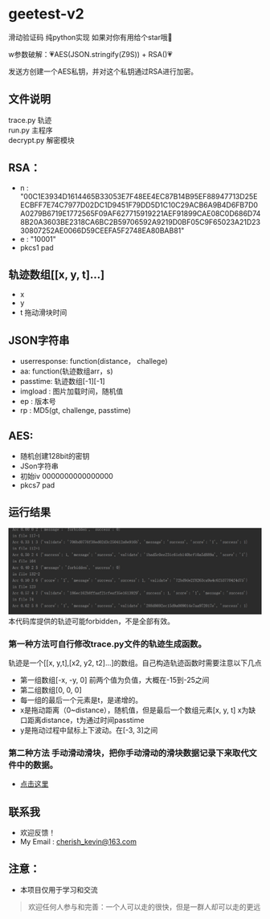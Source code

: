 # geetest-v2
滑动验证码 纯python实现 如果对你有用给个star哦🌟


w参数破解：💗AES(JSON.stringify(Z9S)) + RSA()💗

    

发送方创建一个AES私钥，并对这个私钥通过RSA进行加密。  
## 文件说明
trace.py 轨迹  
run.py 主程序  
decrypt.py 解密模块


## **RSA**：
- n : "00C1E3934D1614465B33053E7F48EE4EC87B14B95EF88947713D25EECBFF7E74C7977D02DC1D9451F79DD5D1C10C29ACB6A9B4D6FB7D0A0279B6719E1772565F09AF627715919221AEF91899CAE08C0D686D748B20A3603BE2318CA6BC2B59706592A9219D0BF05C9F65023A21D2330807252AE0066D59CEEFA5F2748EA80BAB81"
- e : "10001"
- pkcs1 pad



## 轨迹数组[[x, y, t]...]
- x 
- y
- t 拖动滑块时间

## JSON字符串
- userresponse: function(distance， challege)
- aa: function(轨迹数组arr，s) 
- passtime: 轨迹数组[-1][-1]
- imgload : 图片加载时间，随机值
- ep : 版本号
- rp : MD5(gt, challenge, passtime)


## AES:
- 随机创建128bit的密钥
- JSon字符串
- 初始iv 0000000000000000
- pkcs7 pad


## 运行结果
![运行结果](/bibibi/result.png)  
本代码库提供的轨迹可能forbidden，不是全部有效。

### 第一种方法可自行修改trace.py文件的轨迹生成函数。  
轨迹是一个[[x, y,t],[x2, y2, t2]...]的数组。自己构造轨迹函数时需要注意以下几点
- 第一组数组[-x, -y, 0] 前两个值为负值，大概在-15到-25之间
- 第二组数组[0, 0, 0]
- 每一组的最后一个元素是t，是递增的。
- x是拖动距离（0~distance），随机值，但是最后一个数组元素[x, y, t] x为缺口距离distance，t为通过时间passtime
- y是拖动过程中鼠标上下波动。在[-3, 3]之间

### 第二种方法 手动滑动滑块，把你手动滑动的滑块数据记录下来取代文件中的数据。
- [	点击这里](https://github.com/Kevin-Cherish/geetest/issues/3)

## 联系我
- 欢迎反馈！
- My Email : cherish_kevin@163.com  

## 注意：
- 本项目仅用于学习和交流
> 欢迎任何人参与和完善：一个人可以走的很快，但是一群人却可以走的更远
